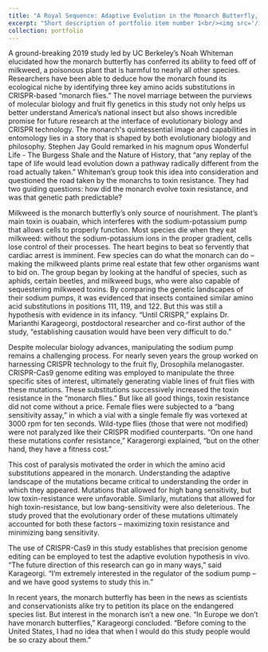 ```yaml
---
title: "A Royal Sequence: Adaptive Evolution in the Monarch Butterfly, America’s Insect"
excerpt: "Short description of portfolio item number 1<br/><img src='/images/500x300.png'>"
collection: portfolio
---
```

A ground-breaking 2019 study led by UC Berkeley’s Noah Whiteman elucidated how the monarch butterfly has conferred its ability to feed off of milkweed, a poisonous plant that is harmful to nearly all other species. Researchers have been able to deduce how the monarch found its ecological niche by identifying three key amino acids substitutions in CRISPR-based “monarch flies.” The novel marriage between the purviews of molecular biology and fruit fly genetics in this study not only helps us better understand America’s national insect but also shows incredible promise for future research at the interface of evolutionary biology and CRISPR technology. 
The monarch's quintessential image and capabilities in entomology lies in a story that is shaped by both evolutionary biology and philosophy. Stephen Jay Gould remarked in his magnum opus Wonderful Life - The Burgess Shale and the Nature of History,  that “any replay of the tape of life would lead evolution down a pathway radically different from the road actually taken.” Whiteman’s group took this idea into consideration and questioned the road taken by the monarchs to toxin resistance. They had two guiding questions: how did the monarch evolve toxin resistance, and was that genetic path predictable?

 Milkweed is the monarch butterfly’s only source of nourishment. The plant’s main toxin is ouabain, which interferes with the sodium-potassium pump that allows cells to properly function. Most species die when they eat milkweed: without the sodium-potassium ions in the proper gradient, cells lose control of their processes. The heart begins to beat so fervently that cardiac arrest is imminent. Few species can do what the monarch can do – making the milkweed plants prime real estate that few other organisms want to bid on. 
The group began by looking at the handful of species, such as aphids, certain beetles, and milkweed bugs, who were also capable of sequestering milkweed toxins. By comparing the genetic landscapes of their sodium pumps, it was evidenced that insects contained similar amino acid substitutions in positions 111, 119, and 122. But this was still a hypothesis with evidence in its infancy. “Until CRISPR,” explains Dr. Marianthi Karageorgi, postdoctoral researcher and co-first author of the study, “establishing causation would have been very difficult to do.”

Despite molecular biology advances, manipulating the sodium pump remains a challenging process. For nearly seven years the group worked on harnessing CRISPR technology to the fruit fly, Drosophila melanogaster. CRISPR-Cas9 genome editing was employed to manipulate the three specific sites of interest, ultimately generating viable lines of fruit flies with these mutations. These substitutions successively increased the toxin resistance in the “monarch flies.” 
But like all good things, toxin resistance did not come without a price. Female flies were subjected to a “bang sensitivity assay,” in which a vial with a single female fly was vortexed at 3000 rpm for ten seconds. Wild-type flies (those that were not modified) were not paralyzed like their CRISPR modified counterparts. “On one hand these mutations confer resistance,” Karagerorgi explained, “but on the other hand, they have a fitness cost.” 

This cost of paralysis motivated the order in which the amino acid substitutions appeared in the monarch. Understanding the adaptive landscape of the mutations became critical to understanding the order in which they appeared. Mutations that allowed for high bang sensitivity, but low toxin-resistance were unfavorable. Similarly, mutations that allowed for high toxin-resistance, but low bang-sensitivity were also deleterious. The study proved that the evolutionary order of these mutations ultimately accounted for both these factors – maximizing toxin resistance and minimizing bang sensitivity.

The use of CRISPR-Cas9 in this study establishes that precision genome editing can be employed to test the adaptive evolution hypothesis in vivo. “The future direction of this research can go in many ways,” said Karageorgi. “I’m extremely interested in the regulator of the sodium pump – and we have good systems to study this in.”

In recent years, the monarch butterfly has been in the news as scientists and conservationists alike try to petition its place on the endangered species list. But interest in the monarch isn’t a new one. “In Europe we don’t have monarch butterflies,” Karageorgi concluded. “Before coming to the United States, I had no idea that when I would do this study people would be so crazy about them.” 
